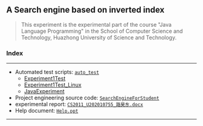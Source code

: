 ## **A Search engine based on inverted index**

> This experiment is the experimental part of the course "Java Language Programming" in the School of Computer Science and Technology, Huazhong University of Science and Technology.

### **Index**

----

+ Automated test scripts: [`auto_test`](https://github.com/SleepyLGod/hust-projects/tree/main/java_lab_2022/auto_test)
  + [Experiment1Test](https://github.com/SleepyLGod/hust-projects/tree/main/java_lab_2022/auto_test/Experiment1Test)
  + [Experiment1Test_Linux](https://github.com/SleepyLGod/hust-projects/tree/main/java_lab_2022/auto_test/Experiment1Test_Linux)
  + [JavaExperiment](https://github.com/SleepyLGod/hust-projects/tree/main/java_lab_2022/auto_test/JavaExperiment)
+ Project engineering source code: [`SearchEngineForStudent`](https://github.com/SleepyLGod/hust-projects/tree/main/java_lab_2022/SearchEngineForStudent)
+ experimental report: [`CS2011_U202010755_路昊东.docx`](https://github.com/SleepyLGod/hust-projects/tree/main/java_lab_2022/CS2011_U202010755_%E8%B7%AF%E6%98%8A%E4%B8%9C.docx)
+ Help document: [`Help.ppt`](https://github.com/SleepyLGod/hust-projects/tree/main/java_lab_2022/blob/master/Java_lab/Help.ppt)

----
